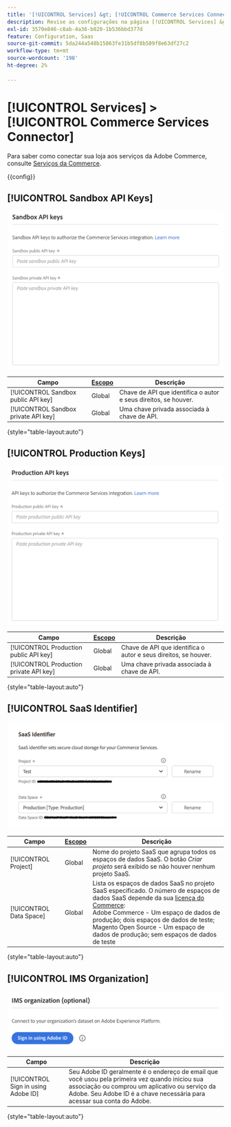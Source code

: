 ```yaml
---
title: '[!UICONTROL Services] &gt; [!UICONTROL Commerce Services Connector]'
description: Revise as configurações na página [!UICONTROL Services] &gt; [!UICONTROL Commerce Services Connector] do Administrador do Commerce.
exl-id: 3570e846-c8ab-4a36-b020-1b536bbd377d
feature: Configuration, Saas
source-git-commit: 5da244a548b15863fe31b5df8b509f8e63df27c2
workflow-type: tm+mt
source-wordcount: '198'
ht-degree: 2%

---
```


# [!UICONTROL Services] > [!UICONTROL Commerce Services Connector]

Para saber como conectar sua loja aos serviços da Adobe Commerce, consulte [Serviços da Commerce](https://experienceleague.adobe.com/docs/commerce/user-guides/integration-services/saas.html).

{{config}}

## [!UICONTROL Sandbox API Keys]

![Chave de API de sandbox](./assets/sandbox-key-saas-configuration.png)<!-- zoom -->

| Campo | [Escopo](../../getting-started/websites-stores-views.md#scope-settings) | Descrição |
|--- |--- |--- |
| [!UICONTROL Sandbox public API key] | Global | Chave de API que identifica o autor e seus direitos, se houver. |
| [!UICONTROL Sandbox private API key] | Global | Uma chave privada associada à chave de API. |

{style="table-layout:auto"}

## [!UICONTROL Production Keys]

![Chave da API de Produção](./assets/prod-key-saas-configuration.png)<!-- zoom -->

| Campo | [Escopo](../../getting-started/websites-stores-views.md#scope-settings) | Descrição |
|--- |--- |--- |
| [!UICONTROL Production public API key] | Global | Chave de API que identifica o autor e seus direitos, se houver. |
| [!UICONTROL Production private API key] | Global | Uma chave privada associada à chave de API. |

{style="table-layout:auto"}

## [!UICONTROL SaaS Identifier]

![Identificador SaaS](./assets/saas-identifier.png)<!-- zoom -->

| Campo | [Escopo](../../getting-started/websites-stores-views.md#scope-settings) | Descrição |
|--- |--- |--- |
| [!UICONTROL Project] | Global | Nome do projeto SaaS que agrupa todos os espaços de dados SaaS. O botão _Criar projeto_ será exibido se não houver nenhum projeto SaaS. |
| [!UICONTROL Data Space] | Global | Lista os espaços de dados SaaS no projeto SaaS especificado. O número de espaços de dados SaaS depende da sua [licença do Commerce](https://experienceleague.adobe.com/docs/commerce/user-guides/integration-services/saas.html):<br />Adobe Commerce - Um espaço de dados de produção; dois espaços de dados de teste;<br />Magento Open Source - Um espaço de dados de produção; sem espaços de dados de teste |

{style="table-layout:auto"}

## [!UICONTROL IMS Organization]

![Organização IMS](./assets/ims-organization.png)<!-- zoom -->

| Campo | Descrição |
|--- |--- |
| [!UICONTROL Sign in using Adobe ID] | Seu Adobe ID geralmente é o endereço de email que você usou pela primeira vez quando iniciou sua associação ou comprou um aplicativo ou serviço da Adobe. Seu Adobe ID é a chave necessária para acessar sua conta do Adobe. |

{style="table-layout:auto"}
